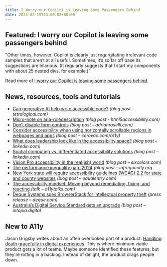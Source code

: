 ```yaml
---
title: I Worry our Copilot is Leaving Some Passengers Behind
date: 2024-02-19T13:00:08+00:00
---
```


## Featured: I worry our Copilot is leaving some passengers behind

"Other times, however, Copilot is clearly just regurgitating irrelevant code samples that aren’t at all useful. Sometimes, it’s so far off base its suggestions are hilarious. (It regularly suggests that I start my components with about 25 nested divs, for example.)"

Read more of [I worry our Copilot is leaving some passengers behind](https://joshcollinsworth.com/blog/copilot).

## News, resources, tools and tutorials

- [Can generative AI help write accessible code?](https://tetralogical.com/blog/2024/02/12/can-generative-ai-help-write-accessible-code/) *(blog post - tetralogical.com)*
- [Micro-note on aria-roledescription](https://html5accessibility.com/stuff/2020/10/06/micro-note-on-aria-roledescription/) *(blog post - html5accessibility.com)*
- [Don’t disable form controls](https://adrianroselli.com/2024/02/dont-disable-form-controls.html) *(blog post - adrianroselli.com)*
- [Consider accessibility when using horizontally scrollable regions in webpages and apps](https://cerovac.com/a11y/2024/02/consider-accessibility-when-using-horizontally-scrollable-regions-in-webpages-and-apps/) *(blog post – cerovac.com/a11y)*
- [What does leadership look like in the accessibility space?](https://www.linkedin.com/posts/derekfeatherstone_accessibility-a11y-industryelder-activity-7162544600174297088-iYAZ) *(blog post – linkedin.com)*
- [Spatial computing vs. differentiated accessibility solutions](https://www.linkedin.com/pulse/spatial-computing-vs-differentiated-accessibility-solutions-gzhre/) *(blog post – linkedin.com)*
- [Vision Pro accessibility in the real(ish) world](https://sixcolors.com/post/2024/02/vision-pro-accessibility-in-the-realish-world/) *(blog post – sixcolors.com)*
- [The performance inequality gap, 2024](https://infrequently.org/2024/01/performance-inequality-gap-2024/) *(blog post – infrequently.org*
- [New York state will require accessibility guidelines (WCAG) 2.2 for state and county websites](https://equalentry.com/accessibility-guidelines-new-york/) *(blog post – equalentry.com)*
- [The accessibility mindset: Moving beyond remediating, fixing, and reacting](https://a11ytalks.com/posts/2024-FEB/) *(talk – a11ytalks.com)*
- [Deque Systems sues BrowserStack for intellectual property theft](https://www.deque.com/blog/deque-systems-sues-browserstack-for-intellectual-property-theft/) *(press release – deque.com)*
- [Australia’s Digital Service Standard gets an upgrade](https://intopia.digital/articles/australias-digital-service-standard-gets-an-upgrade/) *(blog post – intopia.digital*

## New to A11y

Jason Grigsby writes about an often overlooked part of a product: [Handling death gracefully in digital experiences](https://cloudfour.com/thinks/handling-death-gracefully-in-digital-experiences/). This is where minimum viable product gets a lot of teams. Maybe someone identified these features, but they're rotting in a backlog. Instead of delight, the product drags people down.
